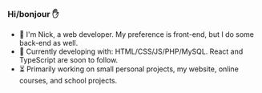 ### Hi/bonjour :raised_hand:

- :evergreen_tree:  I'm Nick, a web developer. My preference is front-end, but I do some back-end as well.
- :pencil:  Currently developing with: HTML/CSS/JS/PHP/MySQL. React and TypeScript are soon to follow.
- :hourglass_flowing_sand:  Primarily working on small personal projects, my website, online courses, and school projects.

<!--
**nlamo/nlamo** is a ✨ _special_ ✨ repository because its `README.md` (this file) appears on your GitHub profile.
-->
